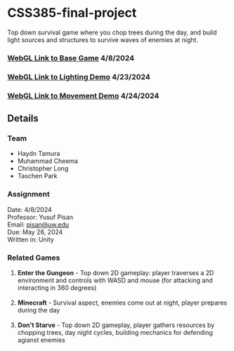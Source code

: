 # CSS385-final-project
Top down survival game where you chop trees during the day, and build light sources and structures to survive waves of enemies at night.

### [WebGL Link to Base Game](https://trolllemon.github.io/CSS385-final-project/Builds/) 4/8/2024
### [WebGL Link to Lighting Demo](https://trolllemon.github.io/CSS385-final-project/LightingDemo/) 4/23/2024
### [WebGL Link to Movement Demo](https://trolllemon.github.io/CSS385-final-project/MovementDemo/) 4/24/2024

## Details

### Team
* Haydn Tamura<br>
* Muhammad Cheema<br>
* Christopher Long<br>
* Taschen Park<br>

### Assignment
Date: 4/8/2024<br>
Professor: Yusuf Pisan<br>
Email: pisan@uw.edu<br>
Due: May 26, 2024<br>
Written in: Unity<br>

### Related Games
1. **Enter the Gungeon** - Top down 2D gameplay: player traverses a 2D environment and controls with WASD and mouse (for attacking and interacting in 360 degrees) <br><br>
1. **Minecraft** - Survival aspect, enemies come out at night, player prepares during the day <br><br>
1. **Don't Starve** - Top down 2D gameplay, player gathers resources by chopping trees, day night cycles, building mechanics for defending agianst enemies
